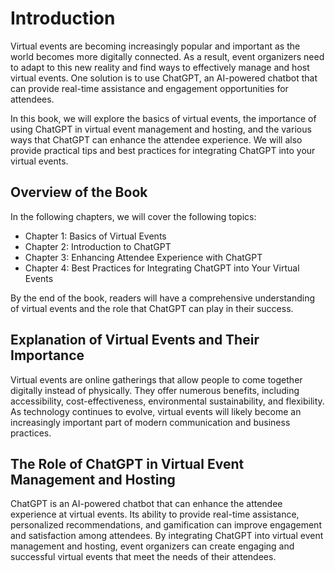 Introduction
============

Virtual events are becoming increasingly popular and important as the world becomes more digitally connected. As a result, event organizers need to adapt to this new reality and find ways to effectively manage and host virtual events. One solution is to use ChatGPT, an AI-powered chatbot that can provide real-time assistance and engagement opportunities for attendees.

In this book, we will explore the basics of virtual events, the importance of using ChatGPT in virtual event management and hosting, and the various ways that ChatGPT can enhance the attendee experience. We will also provide practical tips and best practices for integrating ChatGPT into your virtual events.

Overview of the Book
--------------------

In the following chapters, we will cover the following topics:

* Chapter 1: Basics of Virtual Events
* Chapter 2: Introduction to ChatGPT
* Chapter 3: Enhancing Attendee Experience with ChatGPT
* Chapter 4: Best Practices for Integrating ChatGPT into Your Virtual Events

By the end of the book, readers will have a comprehensive understanding of virtual events and the role that ChatGPT can play in their success.

Explanation of Virtual Events and Their Importance
--------------------------------------------------

Virtual events are online gatherings that allow people to come together digitally instead of physically. They offer numerous benefits, including accessibility, cost-effectiveness, environmental sustainability, and flexibility. As technology continues to evolve, virtual events will likely become an increasingly important part of modern communication and business practices.

The Role of ChatGPT in Virtual Event Management and Hosting
-----------------------------------------------------------

ChatGPT is an AI-powered chatbot that can enhance the attendee experience at virtual events. Its ability to provide real-time assistance, personalized recommendations, and gamification can improve engagement and satisfaction among attendees. By integrating ChatGPT into virtual event management and hosting, event organizers can create engaging and successful virtual events that meet the needs of their attendees.
